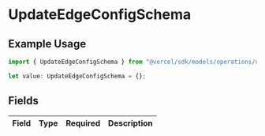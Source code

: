 # UpdateEdgeConfigSchema

## Example Usage

```typescript
import { UpdateEdgeConfigSchema } from "@vercel/sdk/models/operations/updateedgeconfig.js";

let value: UpdateEdgeConfigSchema = {};
```

## Fields

| Field       | Type        | Required    | Description |
| ----------- | ----------- | ----------- | ----------- |